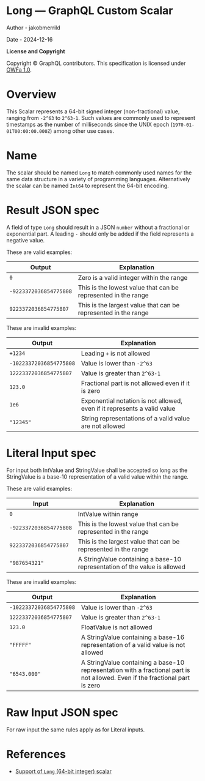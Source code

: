 <!-- cspell:ignore <github user name> -->

# Long — GraphQL Custom Scalar

Author - jakobmerrild

Date - 2024-12-16

**License and Copyright**

Copyright © GraphQL contributors. This specification is licensed under
[OWFa 1.0](https://www.openwebfoundation.org/the-agreements/the-owf-1-0-agreements-granted-claims/owfa-1-0).

# Overview

This Scalar represents a 64-bit signed integer (non-fractional) value, ranging from `-2^63` to `2^63-1`. Such values are commonly
used to represent timestamps as the number of milliseconds since the UNIX epoch (`1970-01-01T00:00:00.000Z`)
among other use cases.

# Name

The scalar should be named `Long` to match commonly used names for the same data structure in a variety of programming languages.
Alternatively the scalar can be named `Int64` to represent the 64-bit encoding.

# Result JSON spec

A field of type `Long` should result in a JSON `number` without a fractional or exponential part. A leading `-` should only be
added if the field represents a negative value.

These are valid examples:

| Output                 | Explanation                                                    |
| ---------------------- | -------------------------------------------------------------- |
| `0`                    | Zero is a valid integer within the range                       |
| `-9223372036854775808` | This is the lowest value that can be represented in the range  |
| `9223372036854775807`  | This is the largest value that can be represented in the range |

These are invalid examples:

| Output                  | Explanation                                                              |
| ----------------------- | ------------------------------------------------------------------------ |
| `+1234`                 | Leading `+` is not allowed                                               |
| `-10223372036854775808` | Value is lower than `-2^63`                                              |
| `12223372036854775807`  | Value is greater than `2^63-1`                                           |
| `123.0`                 | Fractional part is not allowed even if it is zero                        |
| `1e6`                   | Exponential notation is not allowed, even if it represents a valid value |
| `"12345"`               | String representations of a valid value are not allowed                  |

# Literal Input spec

For input both IntValue and StringValue shall be accepted so long as the StringValue is a base-10 representation of a
valid value within the range.

These are valid examples:

| Input                  | Explanation                                                               |
| ---------------------- | ------------------------------------------------------------------------- |
| `0`                    | IntValue within range                                                     |
| `-9223372036854775808` | This is the lowest value that can be represented in the range             |
| `9223372036854775807`  | This is the largest value that can be represented in the range            |
| `"987654321"`          | A StringValue containing a base-10 representation of the value is allowed |

These are invalid examples:

| Output                  | Explanation                                                                                                                  |
| ----------------------- | ---------------------------------------------------------------------------------------------------------------------------- |
| `-10223372036854775808` | Value is lower than `-2^63`                                                                                                  |
| `12223372036854775807`  | Value is greater than `2^63-1`                                                                                               |
| `123.0`                 | FloatValue is not allowed                                                                                                    |
| `"FFFFF"`               | A StringValue containing a base-16 representation of a valid value is not allowed                                            |
| `"6543.000"`            | A StringValue containing a base-10 representation with a fractional part is not allowed. Even if the fractional part is zero |

# Raw Input JSON spec

For raw input the same rules apply as for Literal inputs.

# References

- [Support of `Long` (64-bit integer) scalar](https://github.com/graphql/graphql-spec/issues/73)
